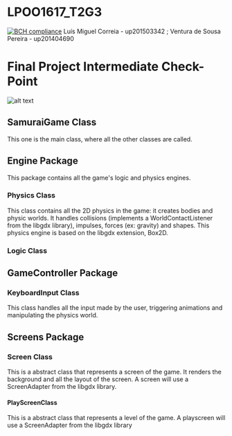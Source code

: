 # LPOO1617_T2G3
[![BCH compliance](https://bettercodehub.com/edge/badge/luigicorreia/LPOO1617_T2G3?token=16c621d1f4a422cf1748248249bade7c08109f92)](https://bettercodehub.com/)
Luís Miguel Correia - up201503342 ;
Ventura de Sousa Pereira - up201404690 

# Final Project Intermediate Check-Point


 ![alt text](https://cloud.githubusercontent.com/assets/22820323/25565706/55ee223c-2dc4-11e7-9cfa-8c62d3ffc61e.png)

## SamuraiGame Class

This one is the main class, where all the other classes are called.

## Engine Package

This package contains all the game's logic and physics engines.

### Physics Class

This class contains all the 2D physics in the game: it creates bodies and physic worlds. It handles collisions (implements a WorldContactListener from the libgdx library), impulses, forces (ex: gravity) and shapes. This physics engine is based on the libgdx extension, Box2D. 

### Logic Class

## GameController Package

### KeyboardInput Class

This class handles all the input made by the user, triggering animations and manipulating the physics world.

## Screens Package

### Screen Class

This is a abstract class that represents a screen of the game. It renders the background and all the layout of the screen. A screen will use a ScreenAdapter from the libgdx library.

#### PlayScreenClass

This is a abstract class that represents a level of the game. A playscreen will use a ScreenAdapter from the libgdx library  
